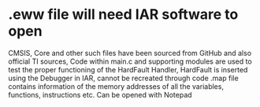 # .eww file will need IAR software to open
CMSIS, Core and other such files have been sourced from GitHub and also official TI sources, Code within main.c and supporting modules are used to test the proper functioning of the HardFault Handler, HardFault is inserted using the Debugger in IAR, cannot be recreated through code
.map file contains information of the memory addresses of all the variables, functions, instructions etc. Can be opened with Notepad
